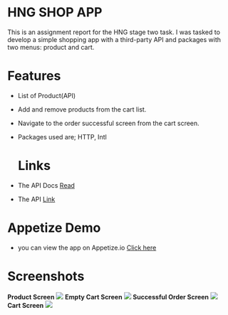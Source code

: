 
# HNG SHOP APP

This is an assignment report for the HNG stage two task. I was tasked to develop a simple shopping app with a third-party API and packages with two menus: product and cart.

# Features

- List of Product(API)
- Add and remove products from the cart list.
- Navigate to the order successful screen from the cart screen.
- Packages used are; HTTP, Intl

  # Links
  
- The API Docs [Read](https://docs.timbu.cloud/api/intro)

- The API [Link](http://timbu.cloud/)
  
# Appetize Demo

- you can view the app on Appetize.io [Click here](https://appetize.io/embed/b_3cw6d6ipirp73ycftfga7qg7du) 

# Screenshots
<b>Product Screen</b>
<img src = "Screenshot_1720446397.png">
<b>Empty Cart Screen</b>
<img src = "Screenshot_1720447701.png">
<b>Successful Order Screen</b>
<img src = "Screenshot_1720447733.png">
<b>Cart Screen</b>
<img src = "Screenshot_1720447840.png">




